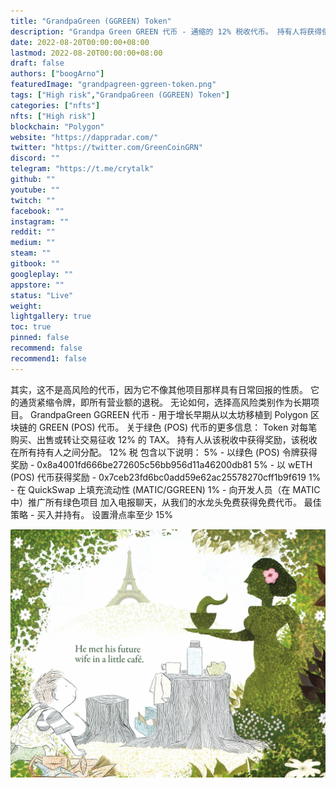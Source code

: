 ```yaml
---
title: "GrandpaGreen (GGREEN) Token"
description: "Grandpa Green GREEN 代币 - 通缩的 12% 税收代币。 持有人将获得使用 GGREEN 代币进行的所有未来交易（买入/卖出/转让）的奖励。"
date: 2022-08-20T00:00:00+08:00
lastmod: 2022-08-20T00:00:00+08:00
draft: false
authors: ["boogArno"]
featuredImage: "grandpagreen-ggreen-token.png"
tags: ["High risk","GrandpaGreen (GGREEN) Token"]
categories: ["nfts"]
nfts: ["High risk"]
blockchain: "Polygon"
website: "https://dappradar.com/"
twitter: "https://twitter.com/GreenCoinGRN"
discord: ""
telegram: "https://t.me/crytalk"
github: ""
youtube: ""
twitch: ""
facebook: ""
instagram: ""
reddit: ""
medium: ""
steam: ""
gitbook: ""
googleplay: ""
appstore: ""
status: "Live"
weight: 
lightgallery: true
toc: true
pinned: false
recommend: false
recommend1: false
---
```

其实，这不是高风险的代币，因为它不像其他项目那样具有日常回报的性质。 它的通货紧缩令牌，即所有营业额的退税。 无论如何，选择高风险类别作为长期项目。
GrandpaGreen GGREEN 代币 - 用于增长早期从以太坊移植到 Polygon 区块链的 GREEN (POS) 代币。
关于绿色 (POS) 代币的更多信息：
Token 对每笔购买、出售或转让交易征收 12% 的 TAX。 持有人从该税收中获得奖励，该税收在所有持有人之间分配。
12% 税 包含以下说明：
5% - 以绿色 (POS) 令牌获得奖励 - 0x8a4001fd666be272605c56bb956d11a46200db81
5% - 以 wETH (POS) 代币获得奖励 - 0x7ceb23fd6bc0add59e62ac25578270cff1b9f619
1% - 在 QuickSwap 上填充流动性 (MATIC/GGREEN)
1% - 向开发人员（在 MATIC 中）推广所有绿色项目
加入电报聊天，从我们的水龙头免费获得免费代币。
最佳策略 - 买入并持有。
设置滑点率至少 15%

![GrandpaGreen3b._V155325845_](GrandpaGreen3b._V155325845_.jpg)